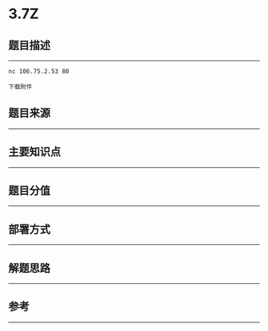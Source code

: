 # 3.7Z

## 题目描述
---
```
nc 106.75.2.53 80

下载附件
```

## 题目来源
---


## 主要知识点
---


## 题目分值
---


## 部署方式
---


## 解题思路
---


## 参考
---
